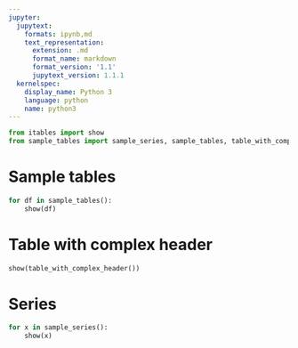 ```yaml
---
jupyter:
  jupytext:
    formats: ipynb,md
    text_representation:
      extension: .md
      format_name: markdown
      format_version: '1.1'
      jupytext_version: 1.1.1
  kernelspec:
    display_name: Python 3
    language: python
    name: python3
---
```


```python
from itables import show
from sample_tables import sample_series, sample_tables, table_with_complex_header
```

# Sample tables

```python
for df in sample_tables():
    show(df)
```

# Table with complex header

```python
show(table_with_complex_header())
```

# Series

```python
for x in sample_series():
    show(x)
```
